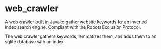 # web_crawler

A web crawler built in Java to gather website keywords for an inverted index search engine. Compliant with the Robots Exclusion Protocol.

The web crawler gathers keywords, lemmatizes them, and adds them to an sqlite database with an index.
